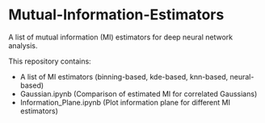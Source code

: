 # Mutual-Information-Estimators
A list of mutual information (MI) estimators for deep neural network analysis.

This repository contains:
- A list of MI estimators (binning-based, kde-based, knn-based, neural-based)
- Gaussian.ipynb (Comparison of estimated MI for correlated Gaussians)
- Information_Plane.ipynb (Plot information plane for different MI estimators)
